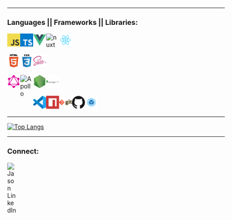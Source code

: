 

---

### Languages || Frameworks || Libraries:

[<img align="left" alt="JavaScript" width="30px" src="https://raw.githubusercontent.com/github/explore/80688e429a7d4ef2fca1e82350fe8e3517d3494d/topics/javascript/javascript.png" />][js-mdn]
[<img align="left" alt="Typescript" width="30px" src="https://raw.githubusercontent.com/github/explore/80688e429a7d4ef2fca1e82350fe8e3517d3494d/topics/typescript/typescript.png" />][typescript]
[<img align="left" alt="Vue" width="30px" src="https://raw.githubusercontent.com/github/explore/80688e429a7d4ef2fca1e82350fe8e3517d3494d/topics/vue/vue.png" />][vue2-doc]
[<img align="left" alt="nuxt" width="30px" src="https://nuxtjs.org/logos/nuxt-icon.png" />][nuxtjs]
[<img align="left" alt="React" width="30px" src="https://raw.githubusercontent.com/github/explore/80688e429a7d4ef2fca1e82350fe8e3517d3494d/topics/react/react.png" />][react-doc]

<br/><br/>

[<img align="left" alt="HTML5" width="30px" src="https://raw.githubusercontent.com/github/explore/80688e429a7d4ef2fca1e82350fe8e3517d3494d/topics/html/html.png" />][html-mdn]
[<img align="left" alt="CSS3" width="30px" src="https://raw.githubusercontent.com/github/explore/80688e429a7d4ef2fca1e82350fe8e3517d3494d/topics/css/css.png" />][css-mdn]
[<img align="left" alt="Sass" width="30px" src="https://raw.githubusercontent.com/github/explore/80688e429a7d4ef2fca1e82350fe8e3517d3494d/topics/sass/sass.png" />][sass-doc]

<br/><br/>

[<img align="left" alt="GraphQL" width="30px" src="https://raw.githubusercontent.com/github/explore/80688e429a7d4ef2fca1e82350fe8e3517d3494d/topics/graphql/graphql.png" />][graphql]
[<img align="left" alt="Apollo" width="30px" src="https://avatars0.githubusercontent.com/u/17189275?s=400&v=4" />][apollo]
[<img align="left" alt="Node.js" width="30px" src="https://raw.githubusercontent.com/github/explore/80688e429a7d4ef2fca1e82350fe8e3517d3494d/topics/nodejs/nodejs.png" />][node]
[<img align="left" alt="MongoDB" width="30px" src="https://raw.githubusercontent.com/github/explore/80688e429a7d4ef2fca1e82350fe8e3517d3494d/topics/mongodb/mongodb.png" />][mongodb]

<br/><br/>

[<img align="left" alt="Visual Studio Code" width="30px" src="https://raw.githubusercontent.com/github/explore/80688e429a7d4ef2fca1e82350fe8e3517d3494d/topics/visual-studio-code/visual-studio-code.png" />][visualStudioCode]
[<img align="left" alt="npm" width="30px" src="https://raw.githubusercontent.com/github/explore/78df643247d429f6cc873026c0622819ad797942/topics/npm/npm.png" />][npm]
[<img align="left" alt="Git" width="30px" src="https://raw.githubusercontent.com/github/explore/80688e429a7d4ef2fca1e82350fe8e3517d3494d/topics/git/git.png" />][git]
[<img align="left" alt="GitHub" width="30px" src="https://raw.githubusercontent.com/github/explore/78df643247d429f6cc873026c0622819ad797942/topics/github/github.png" />][github]
[<img align="left" alt="GitHub" width="30px" src="https://raw.githubusercontent.com/github/explore/78df643247d429f6cc873026c0622819ad797942/topics/webpack/webpack.png" />][github]

<br/><br/>

---

[![Top Langs](https://github-readme-stats.vercel.app/api/top-langs/?username=jasonkur&layout=compact&theme=prussian)](https://github.com/anuraghazra/github-readme-stats)

---
### Connect:
[<img align="left" alt="Jason LinkedIn" width="22px" src="https://cdn.jsdelivr.net/npm/simple-icons@v3/icons/linkedin.svg" />][linkedin]


[linkedin]: https://www.linkedin.com/in/jasonkur/
[visualStudioCode]: https://code.visualstudio.com/
[html-mdn]: https://developer.mozilla.org/en-US/docs/Web/HTML
[css-mdn]: https://developer.mozilla.org/en-US/docs/Web/CSS/Reference
[sass-doc]: https://sass-lang.com/documentation
[js-mdn]: https://developer.mozilla.org/en-US/docs/Web/JavaScript
[vue2-doc]: https://vuejs.org/v2/guide/
[react-doc]: https://reactjs.org/
[graphql]: https://graphql.org/
[node]: https://nodejs.org/en/
[mongodb]: https://www.mongodb.com/
[git]: https://git-scm.com/
[github]: https://github.com/
[typescript]: https://www.typescriptlang.org/
[npm]: https://www.npmjs.com/
[apollo]: https://www.apollographql.com/docs/react/
[nuxtjs]: https://nuxtjs.org/
